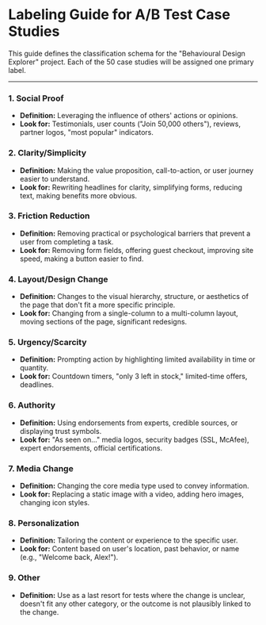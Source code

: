 # Labeling Guide for A/B Test Case Studies

This guide defines the classification schema for the "Behavioural Design Explorer" project. Each of the 50 case studies will be assigned one primary label.

---

### 1. Social Proof
- **Definition:** Leveraging the influence of others' actions or opinions.
- **Look for:** Testimonials, user counts ("Join 50,000 others"), reviews, partner logos, "most popular" indicators.

### 2. Clarity/Simplicity
- **Definition:** Making the value proposition, call-to-action, or user journey easier to understand.
- **Look for:** Rewriting headlines for clarity, simplifying forms, reducing text, making benefits more obvious.

### 3. Friction Reduction
- **Definition:** Removing practical or psychological barriers that prevent a user from completing a task.
- **Look for:** Removing form fields, offering guest checkout, improving site speed, making a button easier to find.

### 4. Layout/Design Change
- **Definition:** Changes to the visual hierarchy, structure, or aesthetics of the page that don't fit a more specific principle.
- **Look for:** Changing from a single-column to a multi-column layout, moving sections of the page, significant redesigns.

### 5. Urgency/Scarcity
- **Definition:** Prompting action by highlighting limited availability in time or quantity.
- **Look for:** Countdown timers, "only 3 left in stock," limited-time offers, deadlines.

### 6. Authority
- **Definition:** Using endorsements from experts, credible sources, or displaying trust symbols.
- **Look for:** "As seen on..." media logos, security badges (SSL, McAfee), expert endorsements, official certifications.

### 7. Media Change
- **Definition:** Changing the core media type used to convey information.
- **Look for:** Replacing a static image with a video, adding hero images, changing icon styles.

### 8. Personalization
- **Definition:** Tailoring the content or experience to the specific user.
- **Look for:** Content based on user's location, past behavior, or name (e.g., "Welcome back, Alex!").

### 9. Other
- **Definition:** Use as a last resort for tests where the change is unclear, doesn't fit any other category, or the outcome is not plausibly linked to the change.